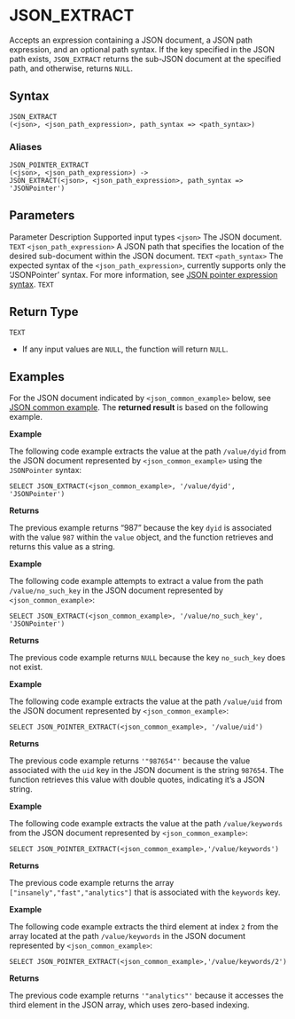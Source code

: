 # [](#json_extract)JSON\_EXTRACT

Accepts an expression containing a JSON document, a JSON path expression, and an optional path syntax. If the key specified in the JSON path exists, `JSON_EXTRACT` returns the sub-JSON document at the specified path, and otherwise, returns `NULL`.

## [](#syntax)Syntax

```
JSON_EXTRACT
(<json>, <json_path_expression>, path_syntax => <path_syntax>)
```

### [](#aliases)Aliases

```
JSON_POINTER_EXTRACT
(<json>, <json_path_expression>) ->
JSON_EXTRACT(<json>, <json_path_expression>, path_syntax => 'JSONPointer')
```

## [](#parameters)Parameters

Parameter Description Supported input types `<json>` The JSON document. `TEXT` `<json_path_expression>` A JSON path that specifies the location of the desired sub-document within the JSON document. `TEXT` `<path_syntax>` The expected syntax of the `<json_path_expression>`, currently supports only the ‘JSONPointer’ syntax. For more information, see [JSON pointer expression syntax](/sql_reference/functions-reference/JSON/#json-pointer-expression-syntax). `TEXT`

## [](#return-type)Return Type

`TEXT`

- If any input values are `NULL`, the function will return `NULL`.

## [](#examples)Examples

For the JSON document indicated by `<json_common_example>` below, see [JSON common example](/sql_reference/functions-reference/JSON/#json-common-example). The **returned result** is based on the following example.

**Example**

The following code example extracts the value at the path `/value/dyid` from the JSON document represented by `<json_common_example>` using the `JSONPointer` syntax:

```
SELECT JSON_EXTRACT(<json_common_example>, '/value/dyid', 'JSONPointer')
```

**Returns**

The previous example returns “987” because the key `dyid` is associated with the value `987` within the `value` object, and the function retrieves and returns this value as a string.

**Example**

The following code example attempts to extract a value from the path `/value/no_such_key` in the JSON document represented by `<json_common_example>`:

```
SELECT JSON_EXTRACT(<json_common_example>, '/value/no_such_key', 'JSONPointer')
```

**Returns**

The previous code example returns `NULL` because the key `no_such_key` does not exist.

**Example**

The following code example extracts the value at the path `/value/uid` from the JSON document represented by `<json_common_example>`:

```
SELECT JSON_POINTER_EXTRACT(<json_common_example>, '/value/uid')
```

**Returns**

The previous code example returns `'"987654"'` because the value associated with the `uid` key in the JSON document is the string `987654`. The function retrieves this value with double quotes, indicating it’s a JSON string.

**Example**

The following code example extracts the value at the path `/value/keywords` from the JSON document represented by `<json_common_example>`:

```
SELECT JSON_POINTER_EXTRACT(<json_common_example>,'/value/keywords')
```

**Returns**

The previous code example returns the array `["insanely","fast","analytics"]` that is associated with the `keywords` key.

**Example**

The following code example extracts the third element at index `2` from the array located at the path `/value/keywords` in the JSON document represented by `<json_common_example>`:

```
SELECT JSON_POINTER_EXTRACT(<json_common_example>,'/value/keywords/2')
```

**Returns**

The previous code example returns `'"analytics"'` because it accesses the third element in the JSON array, which uses zero-based indexing.